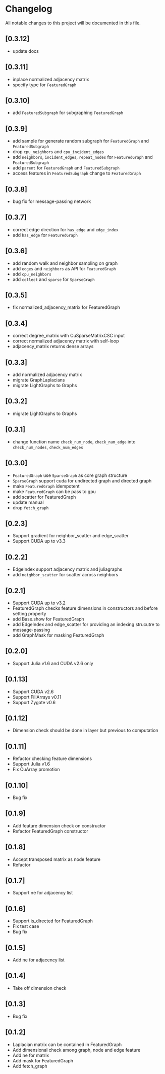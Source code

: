 # Changelog

All notable changes to this project will be documented in this file.

## [0.3.12]

- update docs

## [0.3.11]

- inplace normalized adjacency matrix
- specify type for `FeaturedGraph`

## [0.3.10]

- add `FeaturedSubgraph` for subgraphing `FeaturedGraph`

## [0.3.9]

- add sample for generate random subgraph for `FeaturedGraph` and `FeaturedSubgraph`
- drop `cpu_neighbors` and `cpu_incident_edges`
- add `neighbors`, `incident_edges`, `repeat_nodes` for `FeaturedGraph` and `FeaturedSubgraph`
- add `parent` for `FeaturedGraph` and `FeaturedSubgraph`
- access features in `FeaturedSubgraph` change to `FeaturedGraph`

## [0.3.8]

- bug fix for message-passing network

## [0.3.7]

- correct edge direction for `has_edge` and `edge_index`
- add `has_edge` for `FeaturedGraph`

## [0.3.6]

- add random walk and neighbor sampling on graph
- add `edges` and `neighbors` as API for `FeaturedGraph`
- add `cpu_neighbors`
- add `collect` and `sparse` for `SparseGraph`

## [0.3.5]

- fix normalized_adjacency_matrix for FeaturedGraph

## [0.3.4]

- correct degree_matrix with CuSparseMatrixCSC input
- correct normalized adjacency matrix with self-loop
- adjacency_matrix returns dense arrays

## [0.3.3]

- add normalized adjacency matrix
- migrate GraphLaplacians
- migrate LightGraphs to Graphs

## [0.3.2]

- migrate LightGraphs to Graphs

## [0.3.1]

- change function name `check_num_node`, `check_num_edge` into `check_num_nodes`, `check_num_edges`

## [0.3.0]

- `FeaturedGraph` use `SparseGraph` as core graph structure
- `SparseGraph` support cuda for undirected graph and directed graph
- make `FeaturedGraph` idempotent
- make `FeaturedGraph` can be pass to gpu
- add scatter for FeaturedGraph
- update manual
- drop `fetch_graph`

## [0.2.3]

- Support gradient for neighbor_scatter and edge_scatter
- Support CUDA up to v3.3

## [0.2.2]

- EdgeIndex support adjacency matrix and juliagraphs
- add `neighbor_scatter` for scatter across neighbors

## [0.2.1]

- Support CUDA up to v3.2
- FeaturedGraph checks feature dimensions in constructors and before setting property
- add Base.show for FeaturedGraph
- add EdgeIndex and edge_scatter for providing an indexing strucutre to message-passing
- add GraphMask for masking FeaturedGraph

## [0.2.0]

- Support Julia v1.6 and CUDA v2.6 only

## [0.1.13]

- Support CUDA v2.6
- Support FillArrays v0.11
- Support Zygote v0.6

## [0.1.12]

- Dimension check should be done in layer but previous to computation

## [0.1.11]

- Refactor checking feature dimensions
- Support Julia v1.6
- Fix CuArray promotion

## [0.1.10]

- Bug fix

## [0.1.9]

- Add feature dimension check on constructor
- Refactor FeaturedGraph constructor

## [0.1.8]

- Accept transposed matrix as node feature
- Refactor

## [0.1.7]

- Support ne for adjacency list

## [0.1.6]

- Support is_directed for FeaturedGraph
- Fix test case
- Bug fix

## [0.1.5]

- Add ne for adjacency list

## [0.1.4]

- Take off dimension check

## [0.1.3]

- Bug fix

## [0.1.2]

- Laplacian matrix can be contained in FeaturedGraph
- Add dimensional check among graph, node and edge feature
- Add ne for matrix
- Add mask for FeaturedGraph
- Add fetch_graph
